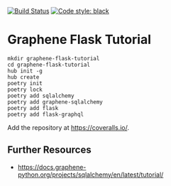 [![Build Status](https://img.shields.io/travis/cjolowicz/graphene-flask-tutorial.svg?style=flat-square)](https://travis-ci.org/cjolowicz/graphene-flask-tutorial)
[![Code style: black](https://img.shields.io/badge/code%20style-black-000000.svg?style=flat-square)](https://github.com/ambv/black)

# Graphene Flask Tutorial

```shell
mkdir graphene-flask-tutorial
cd graphene-flask-tutorial
hub init -g
hub create
poetry init
poetry lock
poetry add sqlalchemy
poetry add graphene-sqlalchemy
poetry add flask
poetry add flask-graphql
```

Add the repository at https://coveralls.io/.

## Further Resources

- https://docs.graphene-python.org/projects/sqlalchemy/en/latest/tutorial/
